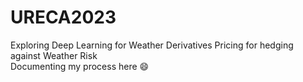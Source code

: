 # URECA2023
Exploring Deep Learning for Weather Derivatives Pricing for hedging against Weather Risk  
Documenting my process here 😄
